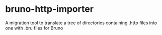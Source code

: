 # bruno-http-importer
A migration tool to translate a tree of directories containing .http files into one with .bru files for Bruno
